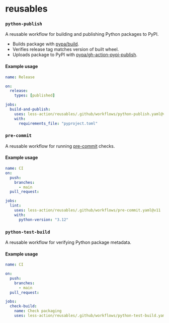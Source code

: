 # reusables

### `python-publish`

A reusable workflow for building and publishing Python packages to PyPI.

- Builds package with [pypa/build].
- Verifies release tag matches version of built wheel.
- Uploads package to PyPI with [pypa/gh-action-pypi-publish].

[pypa/build]: https://github.com/pypa/build
[pypa/gh-action-pypi-publish]: https://github.com/pypa/gh-action-pypi-publish

#### Example usage

```yaml
name: Release

on:
  release:
    types: [published]

jobs:
  build-and-publish:
    uses: less-action/reusables/.github/workflows/python-publish.yaml@v11
    with:
      requirements_file: "pyproject.toml"
```

### `pre-commit`

A reusable workflow for running [pre-commit] checks.

[pre-commit]: https://pre-commit.com/

#### Example usage

```yaml
name: CI
on:
  push:
    branches:
      - main
  pull_request:

jobs:
  lint:
    uses: less-action/reusables/.github/workflows/pre-commit.yaml@v11
    with:
      python-version: "3.12"
```

### `python-test-build`

A reusable workflow for verifying Python package metadata.

#### Example usage

```yaml
name: CI

on:
  push:
    branches:
      - main
  pull_request:

jobs:
  check-build:
    name: Check packaging
    uses: less-action/reusables/.github/workflows/python-test-build.yaml@v11
```
